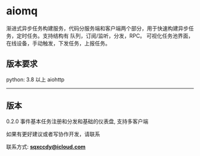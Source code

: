 # aiomq
渐进式异步任务构建服务，代码分服务端和客户端两个部分，用于快速构建异步任务，定时任务。支持结构有 队列，订阅/监听，分发，RPC。
可视化任务池界面，在线设备，手动触发，下发任务，上报任务。

版本要求
---

python: 3.8 以上
aiohttp


---

版本
---

0.2.0 事件基本任务注册和分发和基础的仪表盘, 支持多客户端

如果有更好建议或者写协作开发，请联系

联系方式: **sqxccdy@icloud.com**